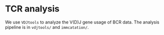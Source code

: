 # TCR analysis

We use `VDJtools` to analyze the V(D)J gene usage of BCR data. The analysis pipeline is in `vdjtools/` and `immcatation/`.